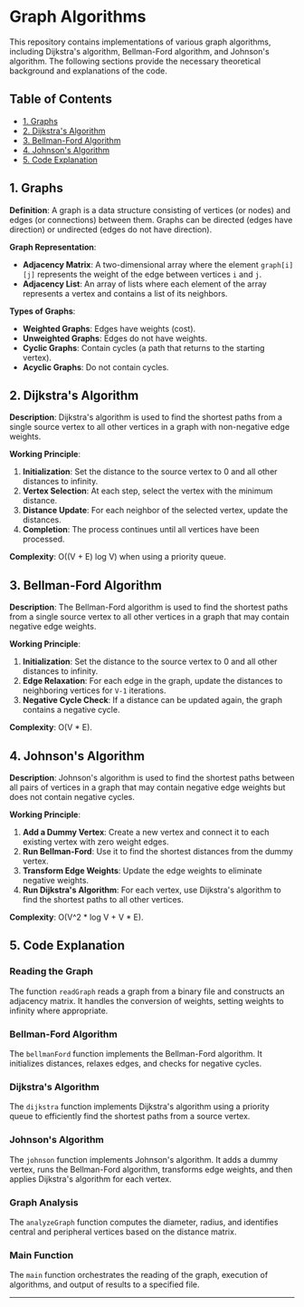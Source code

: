 # Graph Algorithms

This repository contains implementations of various graph algorithms, including Dijkstra's algorithm, Bellman-Ford algorithm, and Johnson's algorithm. The following sections provide the necessary theoretical background and explanations of the code.

## Table of Contents
- [1. Graphs](#1-graphs)
- [2. Dijkstra's Algorithm](#2-dijkstras-algorithm)
- [3. Bellman-Ford Algorithm](#3-bellman-ford-algorithm)
- [4. Johnson's Algorithm](#4-johnsons-algorithm)
- [5. Code Explanation](#5-code-explanation)

## 1. Graphs

**Definition**: A graph is a data structure consisting of vertices (or nodes) and edges (or connections) between them. Graphs can be directed (edges have direction) or undirected (edges do not have direction).

**Graph Representation**:
- **Adjacency Matrix**: A two-dimensional array where the element `graph[i][j]` represents the weight of the edge between vertices `i` and `j`.
- **Adjacency List**: An array of lists where each element of the array represents a vertex and contains a list of its neighbors.

**Types of Graphs**:
- **Weighted Graphs**: Edges have weights (cost).
- **Unweighted Graphs**: Edges do not have weights.
- **Cyclic Graphs**: Contain cycles (a path that returns to the starting vertex).
- **Acyclic Graphs**: Do not contain cycles.

## 2. Dijkstra's Algorithm

**Description**: Dijkstra's algorithm is used to find the shortest paths from a single source vertex to all other vertices in a graph with non-negative edge weights.

**Working Principle**:
1. **Initialization**: Set the distance to the source vertex to 0 and all other distances to infinity.
2. **Vertex Selection**: At each step, select the vertex with the minimum distance.
3. **Distance Update**: For each neighbor of the selected vertex, update the distances.
4. **Completion**: The process continues until all vertices have been processed.

**Complexity**: O((V + E) log V) when using a priority queue.

## 3. Bellman-Ford Algorithm

**Description**: The Bellman-Ford algorithm is used to find the shortest paths from a single source vertex to all other vertices in a graph that may contain negative edge weights.

**Working Principle**:
1. **Initialization**: Set the distance to the source vertex to 0 and all other distances to infinity.
2. **Edge Relaxation**: For each edge in the graph, update the distances to neighboring vertices for `V-1` iterations.
3. **Negative Cycle Check**: If a distance can be updated again, the graph contains a negative cycle.

**Complexity**: O(V * E).

## 4. Johnson's Algorithm

**Description**: Johnson's algorithm is used to find the shortest paths between all pairs of vertices in a graph that may contain negative edge weights but does not contain negative cycles.

**Working Principle**:
1. **Add a Dummy Vertex**: Create a new vertex and connect it to each existing vertex with zero weight edges.
2. **Run Bellman-Ford**: Use it to find the shortest distances from the dummy vertex.
3. **Transform Edge Weights**: Update the edge weights to eliminate negative weights.
4. **Run Dijkstra's Algorithm**: For each vertex, use Dijkstra's algorithm to find the shortest paths to all other vertices.

**Complexity**: O(V^2 * log V + V * E).

## 5. Code Explanation

### Reading the Graph

The function `readGraph` reads a graph from a binary file and constructs an adjacency matrix. It handles the conversion of weights, setting weights to infinity where appropriate.

### Bellman-Ford Algorithm

The `bellmanFord` function implements the Bellman-Ford algorithm. It initializes distances, relaxes edges, and checks for negative cycles.

### Dijkstra's Algorithm

The `dijkstra` function implements Dijkstra's algorithm using a priority queue to efficiently find the shortest paths from a source vertex.

### Johnson's Algorithm

The `johnson` function implements Johnson's algorithm. It adds a dummy vertex, runs the Bellman-Ford algorithm, transforms edge weights, and then applies Dijkstra's algorithm for each vertex.

### Graph Analysis

The `analyzeGraph` function computes the diameter, radius, and identifies central and peripheral vertices based on the distance matrix.

### Main Function

The `main` function orchestrates the reading of the graph, execution of algorithms, and output of results to a specified file.

---

